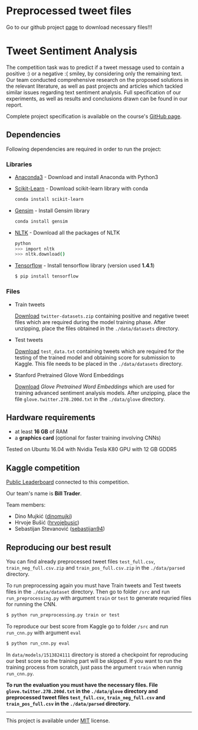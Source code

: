 # Preprocessed tweet files
Go to our github project [page](https://github.com/dinomujki/project2) to download necessary files!!!

# Tweet Sentiment Analysis

The competition task was to predict if a tweet message used to contain a positive :) or a negative :( smiley, by considering only the remaining text. Our team conducted comprehensive research on the proposed solutions in the relevant literature, as well as past projects and articles which tackled similar issues regarding text sentiment analysis. Full specification of our experiments, as well as results and conclusions drawn can be found in our report.

Complete project specification is available on the course's [GitHub page](https://github.com/epfml/ML_course/tree/master/projects/project2/project_text_classification).

## Dependencies

Following dependencies are required in order to run the project:

### Libraries

* [Anaconda3](https://www.anaconda.com/download/) - Download and install Anaconda with Python3

* [Scikit-Learn](http://scikit-learn.org/stable/install.html) - Download scikit-learn library with conda
    ```sh
    conda install scikit-learn
    ```

* [Gensim](https://radimrehurek.com/gensim/) - Install Gensim library
    ```sh
    conda install gensim
    ```

* [NLTK](http://www.nltk.org/data.html) - Download all the packages of NLTK
    ```sh
    python
    >>> import nltk
    >>> nltk.download()
    ```
  
* [Tensorflow](https://www.tensorflow.org/get_started/os_setup) - Install tensorflow library (version used **1.4.1**)

    ```sh
    $ pip install tensorflow
    ```

### Files

* Train tweets

    [Download](https://www.kaggle.com/c/epfml17-text/data) `twitter-datasets.zip` containing positive and negative tweet files which are required during the model training phase. After unzipping, place the files obtained in the `./data/datasets` directory.

* Test tweets

    [Download](https://www.kaggle.com/c/epfml17-text/data) `test_data.txt` containing tweets which are required for the testing of the trained model and obtaining score for submission to Kaggle. This file needs to be placed in the `./data/datasets` directory.

* Stanford Pretrained Glove Word Embeddings

    [Download](http://nlp.stanford.edu/data/glove.twitter.27B.zip) *Glove Pretrained Word Embeddings* which are used for training advanced sentiment analysis models. After unzipping, place the file `glove.twitter.27B.200d.txt` in the `./data/glove` directory.

## Hardware requirements

* at least **16 GB** of RAM
* a **graphics card** (optional for faster training involving CNNs)

Tested on Ubuntu 16.04 with Nvidia Tesla K80 GPU with 12 GB GDDR5

## Kaggle competition

[Public Leaderboard](https://www.kaggle.com/c/epfml17-text/leaderboard) connected to this competition.

Our team's name is **Bill Trader**.

Team members:

* Dino Mujkić ([dinomujki](https://github.com/dinomujki))
* Hrvoje Bušić ([hrvojebusic](https://github.com/hrvojebusic))
* Sebastijan Stevanović ([sebastijan94](https://github.com/sebastijan94))

## Reproducing our best result
You can find already preprocessed tweet files `test_full.csv`, `train_neg_full.csv.zip` and `train_pos_full.csv.zip` in the `./data/parsed` directory.

To run preprocessing again you must have Train tweets and Test tweets files in the `./data/dataset` directory. Then go to folder `/src` and run `run_preprocessing.py` with argument `train` or `test` to generate requried files for running the CNN.

```sh
$ python run_preprocessing.py train or test
```

To reproduce our best score from Kaggle go to folder `/src` and run `run_cnn.py` with argument `eval`

```sh
$ python run_cnn.py eval
```

In `data/models/1513824111` directory is stored a checkpoint for reproducing our best score so the training part will be skipped. If you want to run the training process from scratch, just pass the argument `train` when runnig `run_cnn.py`.

**To run the evaluation you must have the necessary files. File `glove.twitter.27B.200d.txt` in the `./data/glove` directory and preprocessed tweet files `test_full.csv`, `train_neg_full.csv` and `train_pos_full.csv` in the `./data/parsed` directory.**
___

This project is available under [MIT](https://opensource.org/licenses/MIT) license.
